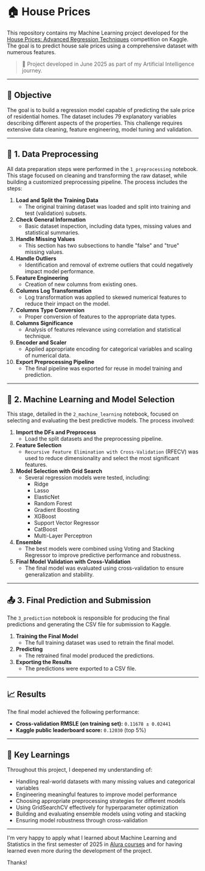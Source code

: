 # 🏠 House Prices

This repository contains my Machine Learning project developed for the [House Prices: Advanced Regression Techniques](https://www.kaggle.com/competitions/house-prices-advanced-regression-techniques) competition on Kaggle. The goal is to predict house sale prices using a comprehensive dataset with numerous features.

> 📅 Project developed in June 2025 as part of my Artificial Intelligence journey.

---

## 🎯 Objective

The goal is to build a regression model capable of predicting the sale price of residential homes. The dataset includes 79 explanatory variables describing different aspects of the properties. This challenge requires extensive data cleaning, feature engineering, model tuning and validation.

---

## 🧹 1. Data Preprocessing

All data preparation steps were performed in the `1_preprocessing` notebook. This stage focused on cleaning and transforming the raw dataset, while building a customized preprocessing pipeline. The process includes the steps:

1. **Load and Split the Training Data**
   - The original training dataset was loaded and split into training and test (validation) subsets.
2. **Check General Information**
   - Basic dataset inspection, including data types, missing values and statistical summaries.
3. **Handle Missing Values**
   - This section has two subsections to handle "false" and "true" missing values.
4. **Handle Outliers**
   - Identification and removal of extreme outliers that could negatively impact model performance.
5. **Feature Engineering**
   - Creation of new columns from existing ones.
6. **Columns Log Transformation**
   - Log transformation was applied to skewed numerical features to reduce their impact on the model.
7. **Columns Type Conversion**
   - Proper conversion of features to the appropriate data types.
8. **Columns Significance**
   - Analysis of features relevance using correlation and statistical technique.
9. **Encoder and Scaler**
   - Applied appropriate encoding for categorical variables and scaling of numerical data.
10. **Export Preprocessing Pipeline**
    - The final pipeline was exported for reuse in model training and prediction.

---

## 🤖 2. Machine Learning and Model Selection

This stage, detailed in the `2_machine_learning` notebook, focused on selecting and evaluating the best predictive models. The process involved:

1. **Import the DFs and Preprocess**  
    - Load the split datasets and the preprocessing pipeline.
2. **Feature Selection**  
    - `Recursive Feature Elimination with Cross-Validation` (RFECV) was used to reduce dimensionality and select the most significant features.
3. **Model Selection with Grid Search** 
    - Several regression models were tested, including:
        - Ridge
        - Lasso
        - ElasticNet
        - Random Forest
        - Gradient Boosting
        - XGBoost
        - Support Vector Regressor
        - CatBoost
        - Multi-Layer Perceptron
4. **Ensemble**  
   - The best models were combined using Voting and Stacking Regressor to improve predictive performance and robustness.
5. **Final Model Validation with Cross-Validation**
    - The final model was evaluated using cross-validation to ensure generalization and stability.

---

## 📤 3. Final Prediction and Submission

The `3_prediction` notebook is responsible for producing the final predictions and generating the CSV file for submission to Kaggle.

1. **Training the Final Model**  
    - The full training dataset was used to retrain the final model.
2. **Predicting**  
    - The retrained final model produced the predictions.
3. **Exporting the Results**
    - The predictions were exported to a CSV file.

---

## 📈 Results

The final model achieved the following performance:

- **Cross-validation RMSLE (on training set):** `0.11678 ± 0.02441`  
- **Kaggle public leaderboard score:** `0.12030` (top 5%)

---

## 🧠 Key Learnings

Throughout this project, I deepened my understanding of:

- Handling real-world datasets with many missing values and categorical variables
- Engineering meaningful features to improve model performance
- Choosing appropriate preprocessing strategies for different models
- Using GridSearchCV effectively for hyperparameter optimization
- Building and evaluating ensemble models using voting and stacking
- Ensuring model robustness through cross-validation

---

I'm very happy to apply what I learned about Machine Learning and Statistics in the first semester of 2025 in [Alura courses](https://www.alura.com.br/escola-data-science) and for having learned even more during the development of the project.

Thanks!
